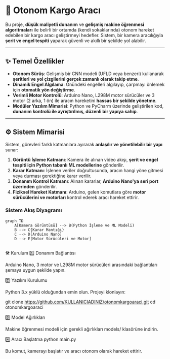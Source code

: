 # 🚚 **Otonom Kargo Aracı**

Bu proje, **düşük maliyetli donanım** ve **gelişmiş makine öğrenmesi algoritmaları** ile belirli bir ortamda (kendi sokaklarında) otonom hareket edebilen bir kargo aracı geliştirmeyi hedefler. Sistem, bir kamera aracılığıyla **şerit ve engel tespiti** yaparak güvenli ve akıllı bir şekilde yol alabilir.

---

## ✨ **Temel Özellikler**

- **Otonom Sürüş**: Gelişmiş bir CNN modeli (UFLD veya benzeri) kullanarak **şeritleri ve yol çizgilerini gerçek zamanlı olarak takip etme**.  
- **Dinamik Engel Algılama**: Önündeki engelleri algılayıp, çarpmayı önlemek için **otomatik yön değiştirme**.  
- **Verimli Motor Kontrolü**: Arduino Nano, L298M motor sürücüler ve 3 motor (2 arka, 1 ön) ile aracın hareketini **hassas bir şekilde yönetme**.  
- **Modüler Yazılım Mimarisi**: Python ve PyCharm üzerinde geliştirilen kod, **donanım kontrolü ile ayrıştırılmış, düzenli bir yapıya sahip**.  

---

## ⚙️ **Sistem Mimarisi**

Sistem, görevleri farklı katmanlara ayırarak **anlaşılır ve yönetilebilir bir yapı** sunar:

1. **Görüntü İşleme Katmanı**: Kamera ile alınan video akışı, **şerit ve engel tespiti için Python tabanlı ML modellerine** gönderilir.  
2. **Karar Katmanı**: İşlenen veriler doğrultusunda, aracın hangi yöne gitmesi veya durması gerektiğine karar verilir.  
3. **Donanım Kontrol Katmanı**: Alınan kararlar, **Arduino Nano'ya seri port üzerinden** gönderilir.  
4. **Fiziksel Hareket Katmanı**: Arduino, gelen komutlara göre **motor sürücülerini ve motorları** kontrol ederek aracı hareket ettirir.  


### Sistem Akış Diyagramı

```mermaid
graph TD
    A[Kamera Görüntüsü] --> B(Python İşleme ve ML Modeli)
    B --> C{Karar Mantığı}
    C --> D[Arduino Nano]
    D --> E[Motor Sürücüleri ve Motor]


```

🛠️ Kurulum
1️⃣ Donanım Bağlantısı

Arduino Nano, 3 motor ve L298M motor sürücüleri arasındaki bağlantıları şemaya uygun şekilde yapın.

2️⃣ Yazılım Kurulumu

Python 3.x yüklü olduğundan emin olun.
Projeyi klonlayın:

git clone https://github.com/KULLANICIADINIZ/otonomkargoaraci.git
cd otonomkargoaraci

3️⃣ Model Ağırlıkları

Makine öğrenmesi modeli için gerekli ağırlıkları models/ klasörüne indirin.

4️⃣ Aracı Başlatma
python main.py


Bu komut, kamerayı başlatır ve aracı otonom olarak hareket ettirir.
